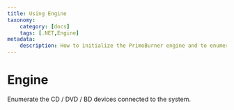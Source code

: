```yaml
---
title: Using Engine
taxonomy:
    category: [docs]
    tags: [.NET,Engine]
metadata:
    description: How to initialize the PrimoBurner engine and to enumerate the system devices
---
```


# Engine

Enumerate the CD / DVD / BD devices connected to the system.
